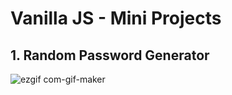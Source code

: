 # Vanilla JS - Mini Projects

## 1. Random Password Generator

![ezgif com-gif-maker](https://user-images.githubusercontent.com/76716519/131452888-a677f698-a582-4075-9e77-3b90a88714f6.gif)
